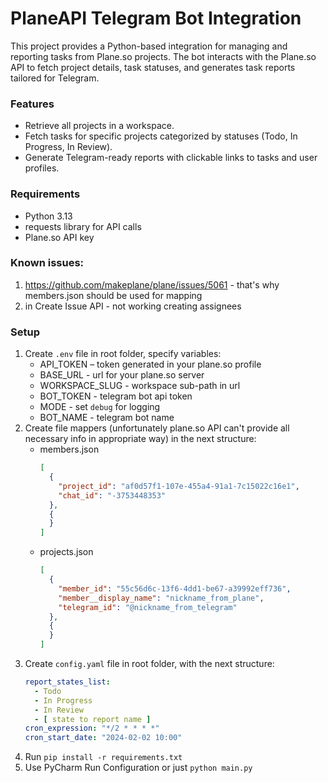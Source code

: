 # PlaneAPI Telegram Bot Integration

This project provides a Python-based integration for managing and reporting tasks from Plane.so projects. The bot
interacts with the Plane.so API to fetch project details, task statuses, and generates task reports tailored for
Telegram.

### Features

- Retrieve all projects in a workspace.
- Fetch tasks for specific projects categorized by statuses (Todo, In Progress, In Review).
- Generate Telegram-ready reports with clickable links to tasks and user profiles.

### Requirements

- Python 3.13
- requests library for API calls
- Plane.so API key

### Known issues:

1. https://github.com/makeplane/plane/issues/5061 - that's why members.json should be used for mapping
2. in Create Issue API - not working creating assignees

### Setup

1. Create `.env` file in root folder, specify variables:
    - API_TOKEN – token generated in your plane.so profile
    - BASE_URL - url for your plane.so server
    - WORKSPACE_SLUG - workspace sub-path in url
    - BOT_TOKEN - telegram bot api token
    - MODE - set `debug` for logging
    - BOT_NAME  - telegram bot name
2. Create file mappers (unfortunately plane.so API can't provide all necessary info in appropriate way) in the next
   structure:
    - members.json
       ```json
       [
         {
           "project_id": "af0d57f1-107e-455a4-91a1-7c15022c16e1",
           "chat_id": "-3753448353"
         },
         {
         }
       ]
       ```
    - projects.json
       ```json
       [
         {
           "member_id": "55c56d6c-13f6-4dd1-be67-a39992eff736",
           "member__display_name": "nickname_from_plane",
           "telegram_id": "@nickname_from_telegram"
         },
         {
         }
       ]
       ```
3. Create `config.yaml` file in root folder, with the next structure:
   ```yaml
   report_states_list:
     - Todo
     - In Progress
     - In Review
     - [ state to report name ]
   cron_expression: "*/2 * * * *" 
   cron_start_date: "2024-02-02 10:00" 
   ```
4. Run `pip install -r requirements.txt`
5. Use PyCharm Run Configuration or just `python main.py`
